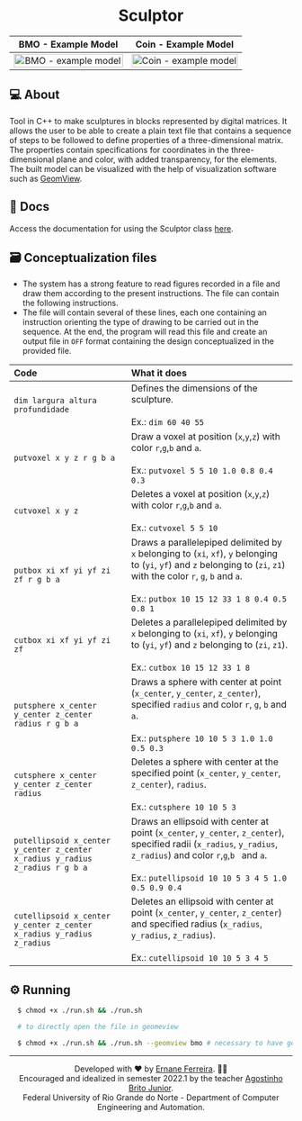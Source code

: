 <h1 align="center">
   Sculptor
</h1>

| BMO - Example Model | Coin - Example Model | 
| :---: | :---: |
| <img style="filter: none !important;" title="BMO - example model" align="right" alt="BMO - example model" src="https://raw.githubusercontent.com/ErnaneJ/sculptor/master/assets/bmo.gif" width="100%"> | <img style="filter: none !important;" title="Coin - example model" align="center" alt="Coin - example model" src="https://raw.githubusercontent.com/ErnaneJ/sculptor/master/assets/coin.gif" width="100%"> |

## 💻 About

Tool in C++ to make sculptures in blocks represented by digital matrices. It allows the user to be able to create a plain text file that contains a sequence of steps to be followed to define properties of a three-dimensional matrix. The properties contain specifications for coordinates in the three-dimensional plane and color, with added transparency, for the elements. The built model can be visualized with the help of visualization software such as [GeomView](http://www.geomview.org/).

## 📑 Docs
Access the documentation for using the Sculptor class [here](https://ernanej.github.io/sculptor/).

## 🗃️ Conceptualization files

- The system has a strong feature to read figures recorded in a file and
  draw them according to the present instructions. The file can
  contain the following instructions.
- The file will contain several of these lines, each one containing an instruction orienting the type of drawing to be carried out in the sequence. At the end, the program will read this file and create an output file in `OFF` format containing the design conceptualized in the provided file.

| Code | What it does|
|:-------|:------|
| `dim largura altura profundidade`| Defines the dimensions of the sculpture. <br/><br/> Ex.: `dim 60 40 55`|
| `putvoxel x y z r g b a` | Draw a voxel at position (`x`,`y`,`z`) with color `r`,`g`,`b` and `a`. <br/><br/> Ex.: `putvoxel 5 5 10 1.0 0.8 0.4 0.3`|
| `cutvoxel x y z` | Deletes a voxel at position (`x`,`y`,`z`) with color `r`,`g`,`b` and `a`. <br/><br/> Ex.: `cutvoxel 5 5 10` |
| `putbox xi xf yi yf zi zf r g b a` | Draws a parallelepiped delimited by `x` belonging to (`xi`, `xf`), `y` belonging to (`yi`, `yf`) and `z` belonging to (`zi`, `z1`) with the color `r`, `g`, `b` and `a`. <br/><br/> Ex.: `putbox 10 15 12 33 1 8 0.4 0.5 0.8 1`|
| `cutbox xi xf yi yf zi zf` | Deletes a parallelepiped delimited by `x` belonging to (`xi`, `xf`), `y` belonging to (`yi`, `yf`) and `z` belonging to (`zi`, `z1`). <br/><br/> Ex.: `cutbox 10 15 12 33 1 8`|
| `putsphere x_center y_center z_center radius r g b a` | Draws a sphere with center at point (`x_center`, `y_center`, `z_center`), specified `radius` and color `r`, `g`, `b` and `a`.<br/><br/> Ex.: `putsphere 10 10 5 3 1.0 1.0 0.5 0.3`|
| `cutsphere x_center y_center z_center radius` | Deletes a sphere with center at the specified point (`x_center`, `y_center`, `z_center`), `radius`. <br/><br/> Ex.: `cutsphere 10 10 5 3`
| `putellipsoid x_center y_center z_center x_radius y_radius z_radius r g b a` | Draws an ellipsoid with center at point (`x_center`, `y_center`, `z_center`), specified radii (`x_radius`, `y_radius`, `z_radius`) and color `r`,`g`,`b ` and `a`.<br/><br/> Ex.: `putellipsoid 10 10 5 3 4 5 1.0 0.5 0.9 0.4`
| `cutellipsoid x_center y_center z_center x_radius y_radius z_radius` | Deletes an ellipsoid with center at point (`x_center`, `y_center`, `z_center`) and specified radius (`x_radius`, `y_radius`, `z_radius`).<br/><br/> Ex.: `cutellipsoid 10 10 5 3 4 5`|

## ⚙️ Running

```bash
  $ chmod +x ./run.sh && ./run.sh

  # to directly open the file in geomeview

  $ chmod +x ./run.sh && ./run.sh --geomview bmo # necessary to have geomview previously installed
```

---

<div align="center">
  Developed with ❤ by <a href="https://links.ernane.dev/">Ernane Ferreira</a>. 👋🏻<br/> Encouraged and idealized in semester 2022.1 by the teacher <a href="https://agostinhobritojr.github.io/">Agostinho Brito Junior</a>. <br> Federal University of Rio Grande do Norte - Department of Computer Engineering and Automation.
</div>